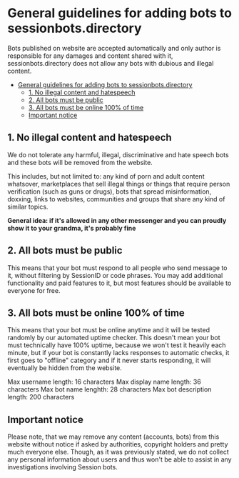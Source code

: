 # General guidelines for adding bots to sessionbots.directory

Bots published on website are accepted automatically and only author is responsible for any damages and content shared with it, sessionbots.directory does not allow any bots with dubious and illegal content.

- [General guidelines for adding bots to sessionbots.directory](#general-guidelines-for-adding-bots-to-sessionbotsdirectory)
  - [1. No illegal content and hatespeech](#1-no-illegal-content-and-hatespeech)
  - [2. All bots must be public](#2-all-bots-must-be-public)
  - [3. All bots must be online 100% of time](#3-all-bots-must-be-online-100-of-time)
  - [Important notice](#important-notice)

## 1. No illegal content and hatespeech

We do not tolerate any harmful, illegal, discriminative and hate speech bots and these bots will be removed from the website.

This includes, but not limited to: any kind of porn and adult content whatsover, marketplaces that sell illegal things or things that require person verification (such as guns or drugs), bots that spread misinformation, doxxing, links to websites, communities and groups that share any kind of similar topics.

**General idea: if it's allowed in any other messenger and you can proudly show it to your grandma, it's probably fine**

## 2. All bots must be public

This means that your bot must respond to all people who send message to it, without filtering by SessionID or code phrases. You may add additional functionality and paid features to it, but most features should be available to everyone for free.

## 3. All bots must be online 100% of time

This means that your bot must be online anytime and it will be tested randomly by our automated uptime checker. This doesn't mean your bot must technically have 100% uptime, because we won't test it heavily each minute, but if your bot is constantly lacks responses to automatic checks, it first goes to "offline" category and if it never starts responding, it will eventually be hidden from the website.

Max username length: 16 characters
Max display name length: 36 characters
Max bot name lenghth: 28 characters
Max bot description length: 200 characters

## Important notice

Please note, that we may remove any content (accounts, bots) from this website without notice if asked by authorities, copyright holders and pretty much everyone else. Though, as it was previously stated, we do not collect any personal information about users and thus won't be able to assist in any investigations involving Session bots.